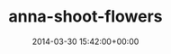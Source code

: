 ---
title:		"anna-shoot-flowers"
type:		"upload"
description:		"TBC"
date:		"2014-03-30 15:42:00+00:00"
album:		"people"
filename:		"anna-shoot-flowers.md"
series:		""
cl_public_id:		"people/anna-shoot-flowers"
cl_version:		1497005343
format:		"tiff"
bytes:		5450280
width:		2560
height:		1440
exposure_mode:		"Auto"
program:		"Aperture-priority AE"
aperture:		"2.8"
focal_length:		"50.0 mm"
iso:		"50"
shutter_speed:		"1/640"
metering:		"Multi-segment"
flash:		"Off, Did not fire"
white_balance:		"Custom"
colour_temp:		"4900"
has_crop:		"false"
orientation:		"Horizontal (normal)"
camera_model:		"NIKON D800"
lens_info:		"0mm f/0"
artist:		"No artist info"
x_resolution:		"300"
y_resolution:		"300"
---
